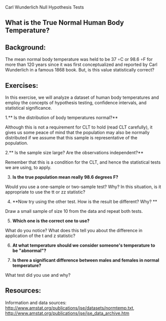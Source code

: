Carl Wunderlich Null Hypothesis Tests

## What is the True Normal Human Body Temperature?
## Background:

The mean normal body temperature was held to be 37 ∘C or 98.6 ∘F for more than 120 years since it was first conceptualized and reported by Carl Wunderlich in a famous 1868 book. But, is this value statistically correct?

## Exercises:

In this exercise, we will analyze a dataset of human body temperatures and employ the concepts of hypothesis testing, confidence intervals, and statistical significance.

1.** Is the distribution of body temperatures normal?**

Although this is not a requirement for CLT to hold (read CLT carefully), it gives us some peace of mind that the population may also be normally distributed if we assume that this sample is representative of the population. 

2.** Is the sample size large? Are the observations independent?**

Remember that this is a condition for the CLT, and hence the statistical tests we are using, to apply. 

3. **Is the true population mean really 98.6 degrees F?**

Would you use a one-sample or two-sample test? Why? In this situation, is it appropriate to use the tt or zz statistic?

4. **Now try using the other test. How is the result be different? Why? **

Draw a small sample of size 10 from the data and repeat both tests.

5. **Which one is the correct one to use?**
   
What do you notice? What does this tell you about the difference in application of the t and z statistic? 

6. **At what temperature should we consider someone's temperature to be "abnormal"?**
    

7. **Is there a significant difference between males and females in normal temperature?**

What test did you use and why?

## Resources:
Information and data sources: http://www.amstat.org/publications/jse/datasets/normtemp.txt, http://www.amstat.org/publications/jse/jse_data_archive.htm
